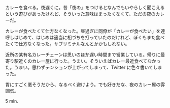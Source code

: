 カレーを食べる。夜遅くに。昔「夜の」をつけるとなんでもいやらしく聞こえるという遊びがあったけれど、そういった意味はまったくなくて、ただの夜のカレーだ。

カレーが食べたくて仕方なくなった。昼過ぎに同僚が「カレーが食べたい」を連呼しはじめて、はじめは適当に相づちを打っていたのだけれど、ぼくもまた食べたくて仕方なくなった。サブリミナルなんとかかもしれない。

近所の某有名カレーチェーンは思いのほか遅い時間まで営業している。帰りに最寄り駅近くのカレー屋に行った。うまい。そういえばカレー最近食べてなかった。うまい。思わずテンションが上がってしまって、Twitter に色々書いてしまった。

胃にすごく悪そうだから、なるべく避けよう。でも好きだな、夜のカレー屋の雰囲気。

5 min.
